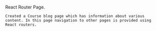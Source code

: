 React Router Page.

    Created a Course blog page which has information about various content. In this page navigation to other pages is provided using React routers.